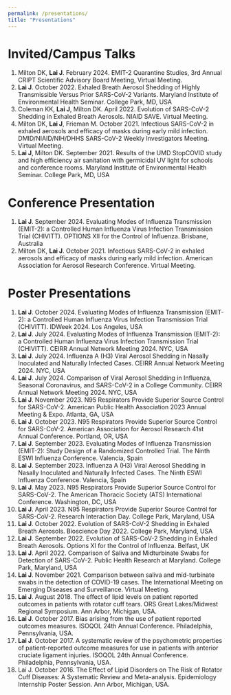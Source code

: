 ```yaml
---
permalink: /presentations/
title: "Presentations"
---
```


# Invited/Campus Talks
1. Milton DK, **Lai J**. February 2024. EMIT-2 Quarantine Studies, 3rd Annual CRIPT Scientific Advisory Board Meeting, Virtual Meeting. 
2. **Lai J**. October 2022. Exhaled Breath Aerosol Shedding of Highly Transmissible Versus Prior SARS-CoV-2 Variants. Maryland Institute of Environmental Health Seminar. College Park, MD, USA
3. Coleman KK, **Lai J**, Milton DK. April 2022. Evolution of SARS-CoV-2 Shedding in Exhaled Breath Aerosols. NIAID SAVE. Virtual Meeting.  
4.	Milton DK, **Lai J**, Frieman M. October 2021. Infectious SARS-CoV-2 in exhaled aerosols and efficacy of masks during early mild infection. DMID/NIAID/NIH/DHHS SARS-CoV-2 Weekly Investigators Meeting. Virtual Meeting.
5.	**Lai J**, Milton DK. September 2021. Results of the UMD StopCOVID study and high efficiency air sanitation with germicidal UV light for schools and conference rooms. Maryland Institute of Environmental Health Seminar. College Park, MD, USA 

# Conference Presentation
1.	**Lai J**. September 2024. Evaluating Modes of Influenza Transmission (EMIT-2): a Controlled Human Influenza Virus Infection Transmission Trial (CHIVITT). OPTIONS XII for the Control of Influenza. Brisbane, Australia
2.	Milton DK, **Lai J**. October 2021. Infectious SARS-CoV-2 in exhaled aerosols and efficacy of masks during early mild infection. American Association for Aerosol Research Conference. Virtual Meeting. 

# Poster Presentations
1.	**Lai J**. October 2024. Evaluating Modes of Influenza Transmission (EMIT-2): a Controlled Human Influenza Virus Infection Transmission Trial (CHIVITT). IDWeek 2024. Los Angeles, USA
2.	**Lai J**. July 2024. Evaluating Modes of Influenza Transmission (EMIT-2): a Controlled Human Influenza Virus Infection Transmission Trial (CHIVITT). CEIRR Annual Network Meeting 2024. NYC, USA
3.	**Lai J**. July 2024. Influenza A (H3) Viral Aerosol Shedding in Nasally Inoculated and Naturally Infected Cases. CEIRR Annual Network Meeting 2024. NYC, USA
4.	**Lai J**. July 2024. Comparison of Viral Aerosol Shedding in Influenza, Seasonal Coronavirus, and SARS-CoV-2 in a College Community. CEIRR Annual Network Meeting 2024. NYC, USA
5.	**Lai J**. November 2023. N95 Respirators Provide Superior Source Control for SARS-CoV-2. American Public Health Association 2023 Annual Meeting & Expo. Atlanta, GA, USA
6.	**Lai J**. October 2023. N95 Respirators Provide Superior Source Control for SARS-CoV-2. American Association for Aerosol Research 41st Annual Conference. Portland, OR, USA
7.	**Lai J**. September 2023. Evaluating Modes of Influenza Transmission (EMIT-2): Study Design of a Randomized Controlled Trial. The Ninth ESWI Influenza Conference. Valencia, Spain
8.	**Lai J**. September 2023. Influenza A (H3) Viral Aerosol Shedding in Nasally Inoculated and Naturally Infected Cases. The Ninth ESWI Influenza Conference. Valencia, Spain
9.	**Lai J**. May 2023. N95 Respirators Provide Superior Source Control for SARS-CoV-2. The American Thoracic Society (ATS) International Conference. Washington, DC, USA
10.	**Lai J**. April 2023. N95 Respirators Provide Superior Source Control for SARS-CoV-2. Research Interaction Day. College Park, Maryland, USA  
11.	**Lai J**. October 2022. Evolution of SARS-CoV-2 Shedding in Exhaled Breath Aerosols. Bioscience Day 2022. College Park, Maryland, USA
12.	**Lai J**. September 2022. Evolution of SARS-CoV-2 Shedding in Exhaled Breath Aerosols. Options XI for the Control of Influenza. Belfast, UK
13.	**Lai J**. April 2022. Comparison of Saliva and Midturbinate Swabs for Detection of SARS-CoV-2. Public Health Research at Maryland. College Park, Maryland, USA
14.	**Lai J**. November 2021. Comparison between saliva and mid-turbinate swabs in the detection of COVID-19 cases. The International Meeting on Emerging Diseases and Surveillance. Virtual Meeting. 
15.	**Lai J**. August 2018. The effect of lipid levels on patient reported outcomes in patients with rotator cuff tears. ORS Great Lakes/Midwest Regional Symposium. Ann Arbor, Michigan, USA.  
16.	**Lai J**. October 2017. Bias arising from the use of patient reported outcomes measures. ISOQOL 24th Annual Conference. Philadelphia, Pennsylvania, USA.
17.	**Lai J**. October 2017. A systematic review of the psychometric properties of patient-reported outcome measures for use in patients with anterior cruciate ligament injuries. ISOQOL 24th Annual Conference. Philadelphia, Pennsylvania, USA. 
18.	Lai J. October 2016. The Effect of Lipid Disorders on The Risk of Rotator Cuff Diseases: A Systematic Review and Meta-analysis. Epidemiology Internship Poster Session. Ann Arbor, Michigan, USA. 

